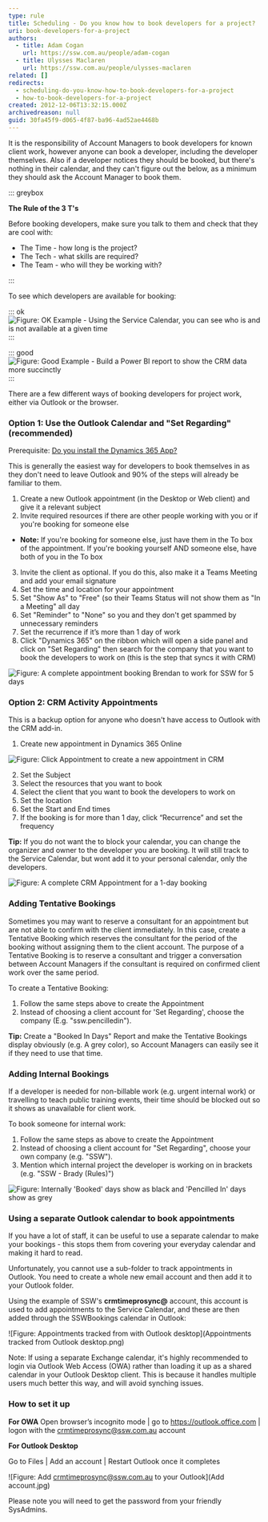 ```yaml
---
type: rule
title: Scheduling - Do you know how to book developers for a project?
uri: book-developers-for-a-project
authors:
  - title: Adam Cogan
    url: https://ssw.com.au/people/adam-cogan
  - title: Ulysses Maclaren
    url: https://ssw.com.au/people/ulysses-maclaren
related: []
redirects:
  - scheduling-do-you-know-how-to-book-developers-for-a-project
  - how-to-book-developers-for-a-project
created: 2012-12-06T13:32:15.000Z
archivedreason: null
guid: 30fa45f9-d065-4f87-ba96-4ad52ae4468b
---
```

It is the responsibility of Account Managers to book developers for known client work, however anyone can book a developer, including the developer themselves. Also if a developer notices they should be booked, but there's nothing in their calendar, and they can't figure out the below, as a minimum they should ask the Account Manager to book them.

::: greybox  

**The Rule of the 3 T's**

Before booking developers, make sure you talk to them and check that they are cool with:

* The Time - how long is the project?
* The Tech - what skills are required?
* The Team - who will they be working with?

:::

To see which developers are available for booking:

::: ok
![Figure: OK Example - Using the Service Calendar, you can see who is and is not available at a given time](service-calendar-crm-online-version-blurred.png)
:::

::: good
![Figure: Good Example - Build a Power BI report to show the CRM data more succinctly](bookedindays.png)
:::

There are a few different ways of booking developers for project work, either via Outlook or the browser.

<!--endintro-->

### Option 1: Use the Outlook Calendar and "Set Regarding" (recommended)

Prerequisite: [Do you install the Dynamics 365 App?](/install-the-2-add-ins)

This is generally the easiest way for developers to book themselves in as they don't need to leave Outlook and 90% of the steps will already be familiar to them.

1. Create a new Outlook appointment (in the Desktop or Web client) and give it a relevant subject
2. Invite required resources if there are other people working with you or if you're booking for someone else

* **Note:** If you're booking for someone else, just have them in the To box of the appointment. If you're booking yourself AND someone else, have both of you in the To box

3. Invite the client as optional. If you do this, also make it a Teams Meeting and add your email signature
4. Set the time and location for your appointment
5. Set "Show As" to "Free" (so their Teams Status will not show them as "In a Meeting" all day
6. Set "Reminder" to "None" so you and they don't get spammed by unnecessary reminders
7. Set the recurrence if it’s more than 1 day of work
8. Click "Dynamics 365" on the ribbon which will open a side panel and click on "Set Regarding" then search for the company that you want to book the developers to work on (this is the step that syncs it with CRM)

![Figure: A complete appointment booking Brendan to work for SSW for 5 days](Dynamics1.jpg)

### Option 2: CRM Activity Appointments

This is a backup option for anyone who doesn't have access to Outlook with the CRM add-in.

1. Create new appointment in Dynamics 365 Online

![Figure: Click Appointment to create a new appointment in CRM](Dynamics-Calendar-App.jpg)

2. Set the Subject
3. Select the resources that you want to book
4. Select the client that you want to book the developers to work on
5. Set the location
6. Set the Start and End times
7. If the booking is for more than 1 day, click “Recurrence” and set the frequency

**Tip:** If you do not want the to block your calendar, you can change the organizer and owner to the developer you are booking. It will still track to the Service Calendar, but wont add it to your personal calendar, only the developers.

![Figure: A complete CRM Appointment for a 1-day booking](Dynamics-Appointment.jpg)

### Adding Tentative Bookings

Sometimes you may want to reserve a consultant for an appointment but are not able to confirm with the client immediately. In this case, create a Tentative Booking which reserves the consultant for the period of the booking without assigning them to the client account. The purpose of a Tentative Booking is to reserve a consultant and trigger a conversation between Account Managers if the consultant is required on confirmed client work over the same period.

To create a Tentative Booking:

1. Follow the same steps above to create the Appointment
2. Instead of choosing a client account for 'Set Regarding', choose the company (E.g. "ssw.pencilledin").

**Tip:** Create a "Booked In Days" Report and make the Tentative Bookings display obviously (e.g. A grey color), so Account Managers can easily see it if they need to use that time.

### Adding Internal Bookings

If a developer is needed for non-billable work (e.g. urgent internal work) or travelling to teach public training events, their time should be blocked out so it shows as unavailable for client work.

To book someone for internal work:

1. Follow the same steps as above to create the Appointment
2. Instead of choosing a client account for "Set Regarding", choose your own company (e.g. "SSW").
3. Mention which internal project the developer is working on in brackets (e.g. "SSW - Brady (Rules)")

![Figure: Internally 'Booked' days show as black and 'Pencilled In' days show as grey](2020-03-20_10-49-19.png)

### Using a separate Outlook calendar to book appointments

If you have a lot of staff, it can be useful to use a separate calendar to make your bookings - this stops them from covering your everyday calendar and making it hard to read.

Unfortunately, you cannot use a sub-folder to track appointments in Outlook. You need to create a whole new email account and then add it to your Outlook folder.

Using the example of SSW's **crmtimeprosync@** account, this account is used to add appointments to the Service Calendar, and these are then added through the SSWBookings calendar in Outlook:

![Figure: Appointments tracked from with Outlook desktop](Appointments tracked from Outlook desktop.png)

Note: If using a separate Exchange calendar, it's highly recommended to login via Outlook Web Access (OWA) rather than loading it up as a shared calendar in your Outlook Desktop client. This is because it handles multiple users much better this way, and will avoid synching issues. 

### How to set it up

**For OWA** 
Open browser’s incognito mode | go to https://outlook.office.com | logon with the crmtimeprosync@ssw.com.au account

**For Outlook Desktop** 

Go to Files | Add an account | Restart Outlook once it completes 

![Figure: Add crmtimeprosync@ssw.com.au to your Outlook](Add account.jpg)

Please note you will need to get the password from your friendly SysAdmins.
